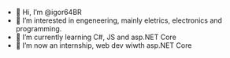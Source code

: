 - 👋 Hi, I’m @igor64BR
- 👀 I’m interested in engeneering, mainly eletrics, electronics and programming.
- 🌱 I’m currently learning C#, JS and asp.NET Core
- 💞️ I’m now an internship, web dev wiwth asp.NET Core
